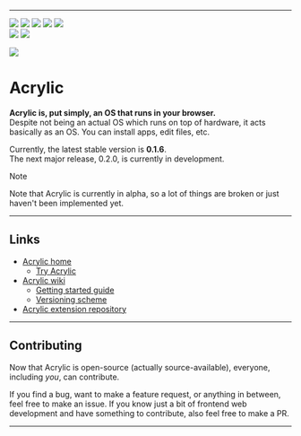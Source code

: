 
---

![](https://img.shields.io/badge/stable-0.1.6--r04-f65) ![](https://img.shields.io/badge/beta-0.2.0--b33-0c2) ![](https://img.shields.io/github/issues-raw/acrylic-os/core
) ![](https://img.shields.io/badge/dependencies-none!-04f) ![](https://img.shields.io/badge/license-PolyForm--Noncommercial--1.0.0-90e)
<br>
[![](https://img.shields.io/discord/1312024058358923264?label=discord)](https://discord.com/invite/tznE5yCFHQ) ![](https://img.shields.io/badge/donut-🍩-f90)

<img src="/.github/readme/acrylic_0.1.0_showcase.png">

# Acrylic

**Acrylic is, put simply, an OS that runs in your browser.**\
Despite not being an actual OS which runs on top of hardware, it acts basically as an OS. You can install apps, edit files, etc.

Currently, the latest stable version is **0.1.6**.\
The next major release, 0.2.0, is currently in development.

> [!NOTE]
> Note that Acrylic is currently in alpha, so a lot of things are broken or just haven't been implemented yet.

---

## Links

* [Acrylic home](https://acrylic.anpang.lol/)
  * [Try Acrylic](https://acrylic.anpang.lol/stable)
* [Acrylic wiki](https://wiki.anpang.lol/acr)
  * [Getting started guide](https://wiki.anpang.lol/acr/Getting_started)
  * [Versioning scheme](https://wiki.anpang.lol/acr/Versioning_scheme)
* [Acrylic extension repository](https://github.com/acrylic-os/extensions)

---

## Contributing

Now that Acrylic is open-source (actually source-available), everyone, including *you*, can contribute.

If you find a bug, want to make a feature request, or anything in between, feel free to make an issue. If you know just a bit of frontend web development and have something to contribute, also feel free to make a PR.

---

